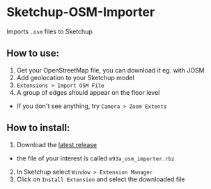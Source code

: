 # Sketchup-OSM-Importer
Imports `.osm` files to Sketchup

## How to use:
1. Get your OpenStreetMap file, you can download it eg. with JOSM
2. Add geolocation to your Sketchup model
3. `Extensions > Import OSM File`
4. A group of edges should appear on the floor level
 * If you don't see anything, try `Camera > Zoom Extents`

## How to install:
1. Download the [latest release](https://github.com/m93a/Sketchup-OSM-Importer/releases/latest)
 * the file of your interest is called `m93a_osm_importer.rbz`
2. In Sketchup select `Window > Extension Manager`
3. Click on `Install Extension` and select the downloaded file
